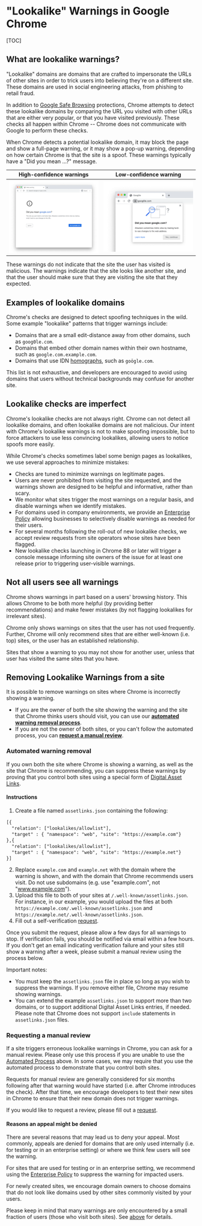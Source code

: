 # "Lookalike" Warnings in Google Chrome

[TOC]

## What are lookalike warnings?

"Lookalike" domains are domains that are crafted to impersonate the URLs of
other sites in order to trick users into believing they're on a different site.
These domains are used in social engineering attacks, from phishing to retail
fraud.

In addition to [Google Safe Browsing](https://safebrowsing.google.com/)
protections, Chrome attempts to detect these lookalike domains by comparing the
URL you visited with other URLs that are either very popular, or that you have
visited previously. These checks all happen within Chrome -- Chrome does not
communicate with Google to perform these checks.

When Chrome detects a potential lookalike domain, it may block the page and show
a full-page warning, or it may show a pop-up warning, depending on how certain
Chrome is that the site is a spoof. These warnings typically have a "Did you
mean ...?" message.

| High-confidence warnings               | Low-confidence warning        |
|:--------------------------------------:|:-----------------------------:|
| ![Interstitial page](interstitial.png) | ![Safety Tip bubble](tip.png) |

These warnings do not indicate that the site the user has visited is malicious.
The warnings indicate that the site looks like another site, and that the user
should make sure that they are visiting the site that they expected.

## Examples of lookalike domains

Chrome's checks are designed to detect spoofing techniques in the wild. Some
example "lookalike" patterns that trigger warnings include:

 * Domains that are a small edit-distance away from other domains, such as
   `goog0le.com`.
 * Domains that embed other domain names within their own hostname, such as
   `google.com.example.com`.
 * Domains that use IDN
   [homographs](https://chromium.googlesource.com/chromium/src/+/main/docs/idn.md),
   such as `goögle.com`.

This list is not exhaustive, and developers are encouraged to avoid using
domains that users without technical backgrounds may confuse for another site.


## Lookalike checks are imperfect

Chrome's lookalike checks are not always right. Chrome can not detect all
lookalike domains, and often lookalike domains are not malicious.  Our
intent with Chrome's lookalike warnings is not to make spoofing impossible,
but to force attackers to use less convincing lookalikes, allowing users to
notice spoofs more easily.

While Chrome's checks sometimes label some benign pages as lookalikes, we use
several approaches to minimize mistakes:

 * Checks are tuned to minimize warnings on legitimate pages.
 * Users are never prohibited from visiting the site requested, and the warnings
   shown are designed to be helpful and informative, rather than scary.
 * We monitor what sites trigger the most warnings on a regular basis, and
   disable warnings when we identify mistakes.
 * For domains used in company environments, we provide an [Enterprise
   Policy](https://cloud.google.com/docs/chrome-enterprise/policies/?policy=LookalikeWarningAllowlistDomains)
   allowing businesses to selectively disable warnings as needed for their
   users.
 * For several months following the roll-out of new lookalike checks, we accept
   review requests from site operators whose sites have been flagged.
 * New lookalike checks launching in Chrome 88 or later will trigger a console
   message informing site owners of the issue for at least one release prior to
   triggering user-visible warnings.


## Not all users see all warnings

Chrome shows warnings in part based on a users' browsing history. This allows
Chrome to be both more helpful (by providing better recommendations) and make
fewer mistakes (by not flagging lookalikes for irrelevant sites).

Chrome only shows warnings on sites that the user has not used frequently.
Further, Chrome will only recommend sites that are either well-known (i.e. top)
sites, or the user has an established relationship.

Sites that show a warning to you may not show for another user, unless that user
has visited the same sites that you have.

## Removing Lookalike Warnings from a site

It is possible to remove warnings on sites where Chrome is incorrectly showing
a warning.
 * If you are the owner of both the site showing the warning and the site that
   Chrome thinks users should visit, you can use our
   [**automated warning removal process**](#automated-warning-removal).
 * If you are not the owner of both sites, or you can't follow the automated
   process, you can [**request a manual review**](#requesting-a-manual-review).


### Automated warning removal

If you own both the site where Chrome is showing a warning, as well as the site
that Chrome is recommending, you can suppress these warnings by proving that you
control both sites using a special form of 
[Digital Asset Links](https://developers.google.com/digital-asset-links).

#### Instructions
1.  Create a file named `assetlinks.json` containing the following:
```
[{
  "relation": ["lookalikes/allowlist"],
  "target" : { "namespace": "web", "site": "https://example.com"}
},{
  "relation": ["lookalikes/allowlist"],
  "target" : { "namespace": "web", "site": "https://example.net"}
}]
```
2. Replace `example.com` and `example.net` with the domain where the warning is
   shown, and with the domain that Chrome recommends users visit. Do not use
   subdomains (e.g. use "example.com", not "www.example.com").
3. Upload this file to both of your sites at `/.well-known/assetlinks.json`. For
   instance, in our example, you would upload the files at both
   `https://example.com/.well-known/assetlinks.json` and
   `https://example.net/.well-known/assetlinks.json`.
4. Fill out a self-verification [request](https://forms.gle/DsoM64EmSZ5H4bNd8).

Once you submit the request, please allow a few days for all warnings to stop.
If verification fails, you should be notified via email within a few hours. If
you don't get an email indicating verification failure and your sites still show
a warning after a week, please submit a manual review using the process below.

Important notes:
 * You must keep the `assetlinks.json` file in place so long as you wish to
   suppress the warnings. If you remove either file, Chrome may resume showing
   warnings.
 * You can extend the example `assetlinks.json` to support more than two
   domains, or to support additional Digital Asset Links entries, if needed.
   Please note that Chrome does not support `include` statements in
   `assetlinks.json` files.

### Requesting a manual review

If a site triggers erroneous lookalike warnings in Chrome,
you can ask for a manual review. Please only use this process if you are unable
to use the [Automated Process](#automated-warning-removal) above. In some
cases, we may require that you use the automated process to demonstrate that
you control both sites.

Requests for manual review are generally considered for six months following
after that warning would have started (i.e. after Chrome introduces the check).
After that time, we encourage developers to test their new sites in Chrome to
ensure that their new domain does not trigger warnings.

If you would like to request a review, please fill out a
[request](https://forms.gle/BxV3JGbCbRjucDxq6).


#### Reasons an appeal might be denied

There are several reasons that may lead us to deny your appeal. Most commonly,
appeals are denied for domains that are only used internally (i.e. for testing
or in an enterprise setting) or where we think few users will see the warning.

For sites that are used for testing or in an enterprise setting, we recommend
using the [Enterprise
Policy](https://cloud.google.com/docs/chrome-enterprise/policies/?policy=LookalikeWarningAllowlistDomains)
to suppress the warning for impacted users.

For newly created sites, we encourage domain owners to choose domains that do
not look like domains used by other sites commonly visited by your users.

Please keep in mind that many warnings are only encountered by a small fraction
of users (those who visit both sites). See
[above](#not-all-users-see-all-warning) for details.
